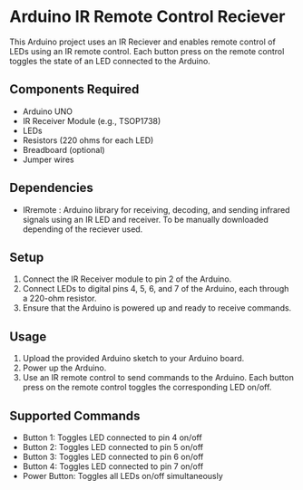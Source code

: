 # Arduino IR Remote Control Reciever

This Arduino project uses an IR Reciever and enables remote control of LEDs using an IR remote control. Each button press on the remote control toggles the state of an LED connected to the Arduino.

## Components Required
- Arduino UNO
- IR Receiver Module (e.g., TSOP1738)
- LEDs
- Resistors (220 ohms for each LED)
- Breadboard (optional)
- Jumper wires

## Dependencies
- IRremote : Arduino library for receiving, decoding, and sending infrared signals using an IR LED and receiver. To be manually downloaded depending of the reciever used.

## Setup
1. Connect the IR Receiver module to pin 2 of the Arduino.
2. Connect LEDs to digital pins 4, 5, 6, and 7 of the Arduino, each through a 220-ohm resistor.
3. Ensure that the Arduino is powered up and ready to receive commands.

## Usage
1. Upload the provided Arduino sketch to your Arduino board.
2. Power up the Arduino.
3. Use an IR remote control to send commands to the Arduino. Each button press on the remote control toggles the corresponding LED on/off.

## Supported Commands
- Button 1: Toggles LED connected to pin 4 on/off
- Button 2: Toggles LED connected to pin 5 on/off
- Button 3: Toggles LED connected to pin 6 on/off
- Button 4: Toggles LED connected to pin 7 on/off
- Power Button: Toggles all LEDs on/off simultaneously

